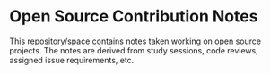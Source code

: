 # Open Source Contribution Notes
This repository/space contains notes taken working on open source projects. The notes are derived from study sessions, code reviews, assigned issue requirements, etc.